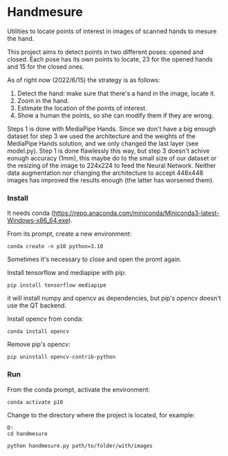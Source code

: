# Handmesure

Utilities to locate points of interest in images of scanned hands to mesure the hand.


This project aims to detect points in two different poses: opened and closed.
Each pose has its own points to locate, 23 for the opened hands and 15 for the closed ones.

As of right now (2022/6/15) the strategy is as follows:
1. Detect the hand: make sure that there's a hand in the image, locate it.
2. Zoom in the hand.
3. Estimate the location of the points of interest.
4. Show a human the points, so she can modify them if they are wrong.

Steps 1 is done with MediaPipe Hands.
Since we don't have a big enough dataset for step 3 we used the architecture and the
weights of the MediaPipe Hands solution, and we only changed the last layer (see model.py).
Step 1 is done flawlessly this way, but step 3 doesn't achive eonugh accuracy (1mm), this maybe do to the small size of
our dataset or the resizing of the image to 224x224 to feed the Neural Network.
Neither data augmentation nor changing the architecture to accept 448x448 images has improved the results enough (the latter has worsened them).

### Install

It needs conda (https://repo.anaconda.com/miniconda/Miniconda3-latest-Windows-x86_64.exe).

From its prompt, create a new environment:

```conda create -n p10 python=3.10```

Sometimes it's necessary to close and open the promt again.

Install tensorflow and mediapipe with pip:

```pip install tensorflow mediapipe```


it will install numpy and opencv as dependencies, but pip's opencv doesn't use the QT backend.

Install opencv from conda:

```conda install opencv```

Remove pip's opencv:

```pip uninstall opencv-contrib-python```


### Run

From the conda prompt, activate the environment:

```conda activate p10```

Change to the directory where the project is located, for example:

```
D:
cd handmesure
```

```python handmesure.py path/to/folder/with/images```
